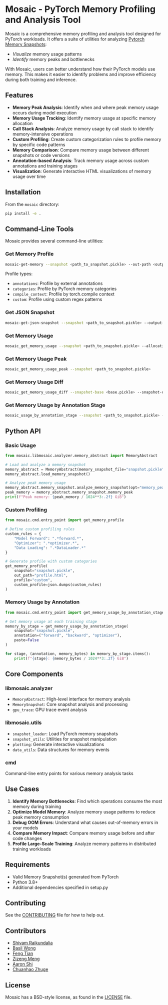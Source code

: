 # Mosaic - PyTorch Memory Profiling and Analysis Tool

Mosaic is a comprehensive memory profiling and analysis tool designed for PyTorch workloads. It offers a suite of utilities for analyzing [Pytorch Memory Snapshots](https://pytorch.org/blog/understanding-gpu-memory-1/):

- *Visualize* memory usage patterns
- *Identify* memory peaks and bottlenecks

With Mosaic, users can better understand how their PyTorch models use memory. This makes it easier to identify problems and improve efficiency during both training and inference.

## Features

- **Memory Peak Analysis**: Identify when and where peak memory usage occurs during model execution
- **Memory Usage Tracking**: Identify memory usage at specific memory allocation
- **Call Stack Analysis**: Analyze memory usage by call stack to identify memory-intensive operations
- **Custom Profiling**: Create custom categorization rules to profile memory by specific code patterns
- **Memory Comparison**: Compare memory usage between different snapshots or code versions
- **Annotation-based Analysis**: Track memory usage across custom annotations and training stages
- **Visualization**: Generate interactive HTML visualizations of memory usage over time

## Installation

From the `mosaic` directory:

```bash
pip install -e .
```

## Command-Line Tools

Mosaic provides several command-line utilities:

### Get Memory Profile
```bash
mosaic-get-memory --snapshot <path_to_snapshot.pickle> --out-path <output.html> --profile <profile_type>
```

Profile types:
- `annotations`: Profile by external annotations
- `categories`: Profile by PyTorch memory categories
- `compile_context`: Profile by torch.compile context
- `custom`: Profile using custom regex patterns

### Get JSON Snapshot
```bash
mosaic-get-json-snapshot --snapshot <path_to_snapshot.pickle> --output-file <output.json>
```

### Get Memory Usage
```bash
mosaic_get_memory_usage --snapshot <path_to_snapshot.pickle> --allocation <address> --action <alloc|free>
```

### Get Memory Usage Peak
```bash
mosaic_get_memory_usage_peak --snapshot <path_to_snapshot.pickle>
```

### Get Memory Usage Diff
```bash
mosaic_get_memory_usage_diff --snapshot-base <base.pickle> --snapshot-diff <diff.pickle>
```

### Get Memory Usage by Annotation Stage
```bash
mosaic_usage_by_annotation_stage --snapshot <path_to_snapshot.pickle> --annotation <annotation_name>
```

## Python API

### Basic Usage

```python
from mosaic.libmosaic.analyzer.memory_abstract import MemoryAbstract

# Load and analyze a memory snapshot
memory_abstract = MemoryAbstract(memory_snapshot_file="snapshot.pickle")
memory_abstract.load_memory_snapshot()

# Analyze peak memory usage
memory_abstract.memory_snapshot.analyze_memory_snapshot(opt="memory_peak")
peak_memory = memory_abstract.memory_snapshot.memory_peak
print(f"Peak memory: {peak_memory / 1024**3:.2f} GiB")
```

### Custom Profiling

```python
from mosaic.cmd.entry_point import get_memory_profile

# Define custom profiling rules
custom_rules = {
    "Model Forward": ".*forward.*",
    "Optimizer": ".*optimizer.*",
    "Data Loading": ".*DataLoader.*"
}

# Generate profile with custom categories
get_memory_profile(
    snapshot="snapshot.pickle",
    out_path="profile.html",
    profile="custom",
    custom_profile=json.dumps(custom_rules)
)
```

### Memory Usage by Annotation

```python
from mosaic.cmd.entry_point import get_memory_usage_by_annotation_stage

# Get memory usage at each training stage
memory_by_stage = get_memory_usage_by_annotation_stage(
    snapshot="snapshot.pickle",
    annotation=("forward", "backward", "optimizer"),
    paste=False
)

for stage, (annotation, memory_bytes) in memory_by_stage.items():
    print(f"{stage}: {memory_bytes / 1024**3:.2f} GiB")
```

## Core Components

### libmosaic.analyzer
- `MemoryAbstract`: High-level interface for memory analysis
- `MemorySnapshot`: Core snapshot analysis and processing
- `gpu_trace`: GPU trace event analysis

### libmosaic.utils
- `snapshot_loader`: Load PyTorch memory snapshots
- `snapshot_utils`: Utilities for snapshot manipulation
- `plotting`: Generate interactive visualizations
- `data_utils`: Data structures for memory events

### cmd
Command-line entry points for various memory analysis tasks

## Use Cases

1. **Identify Memory Bottlenecks**: Find which operations consume the most memory during training
2. **Optimize Model Memory**: Analyze memory usage patterns to reduce peak memory consumption
3. **Debug OOM Errors**: Understand what causes out-of-memory errors in your models
4. **Compare Memory Impact**: Compare memory usage before and after code changes
5. **Profile Large-Scale Training**: Analyze memory patterns in distributed training workloads

## Requirements

- Valid Memory Snapshot(s) generated from PyTorch
- Python 3.8+
- Additional dependencies specified in setup.py

## Contributing

See the [CONTRIBUTING](CONTRIBUTING.md) file for how to help out.

## Contributors

- [Shivam Raikundalia](https://github.com/sraikund16)
- [Basil Wong](https://github.com/basilwong)
- [Feng Tian](https://github.com/tianfengfrank)
- [Zizeng Meng](https://github.com/mzzchy)
- [Aaron Shi](https://github.com/aaronenyeshi)
- [Chuanhao Zhuge](https://github.com/chuanhaozhuge)


## License
Mosaic has a BSD-style license, as found in the [LICENSE](LICENSE) file.
